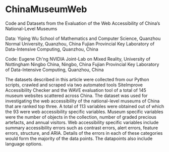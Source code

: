 # ChinaMuseumWeb
Code and Datasets from the Evaluation of the Web Accessibility of China’s National-Level Museums

Data: Yiping Wu
School of Mathematics and Computer Science, Quanzhou Normal University, Quanzhou, China 
Fujian Provincial Key Laboratory of Data-Intensive Computing, Quanzhou, China

Code: Eugene Ch'ng
NVIDIA Joint-Lab on Mixed Reality, University of Nottingham Ningbo China, Ningbo, China
Fujian Provincial Key Laboratory of Data-Intensive Computing, Quanzhou, China

The datasets described in this article were collected from our Python scripts, crawled and scraped via two automated tools SiteImprove Accessibility Checker and the WAVE evaluation tool of a total of 145 museum websites scattered across China. The dataset was used for investigating the web accessibility of the national-level museums of China that are ranked top three. A total of 113 variables were obtained out of which the 93 were web accessibility specific variables. Museum specific variables were the number of objects in the collection, number of graded precious artefacts, and annual visitors. Web accessibility specific variables include summary accessibility errors such as contrast errors, alert errors, feature errors, structure, and ARIA. Details of the errors in each of these categories would form the majority of the data points. The datapoints also include language options.
